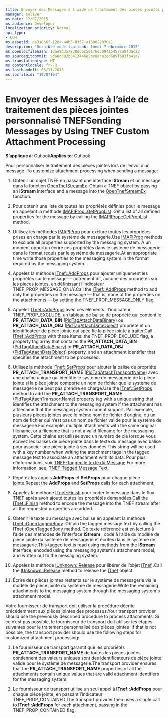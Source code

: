 ```yaml
---
title: Envoyer des Messages à l’aide de traitement des pièces jointes personnalisé TNEF
manager: soliver
ms.date: 12/07/2015
ms.audience: Developer
localization_priority: Normal
api_type:
- COM
ms.assetid: da318b6f-128a-44b5-8357-a130022030a1
description: 'Derni�re modification�: lundi 7 d�cembre 2015'
ms.openlocfilehash: 1dae8d3a7830ddbc50176ec09415457ca9fdac23
ms.sourcegitcommit: 9d60cd82b5413446e5bc8ace2cd689f683fb41a7
ms.translationtype: MT
ms.contentlocale: fr-FR
ms.lasthandoff: 06/11/2018
ms.locfileid: "19787104"
---
```

# <a name="sending-messages-by-using-tnef-custom-attachment-processing"></a><span data-ttu-id="1bc57-103">Envoyer des Messages à l’aide de traitement des pièces jointes personnalisé TNEF</span><span class="sxs-lookup"><span data-stu-id="1bc57-103">Sending Messages by Using TNEF Custom Attachment Processing</span></span>

 
  
<span data-ttu-id="1bc57-104">**S’applique à**: Outlook</span><span class="sxs-lookup"><span data-stu-id="1bc57-104">**Applies to**: Outlook</span></span> 
  
<span data-ttu-id="1bc57-105">Pour personnaliser le traitement des pièces jointes lors de l’envoi d’un message :</span><span class="sxs-lookup"><span data-stu-id="1bc57-105">To customize attachment processing when sending a message:</span></span>
  
1. <span data-ttu-id="1bc57-106">Obtenir un objet TNEF en passant une interface **IStream** et un message dans la fonction [OpenTnefStreamEx](opentnefstreamex.md) .</span><span class="sxs-lookup"><span data-stu-id="1bc57-106">Obtain a TNEF object by passing an **IStream** interface and a message into the [OpenTnefStreamEx](opentnefstreamex.md) function.</span></span> 
    
2. <span data-ttu-id="1bc57-107">Pour obtenir une liste de toutes les propriétés définies pour le message en appelant la méthode [IMAPIProp::GetPropList](imapiprop-getproplist.md) .</span><span class="sxs-lookup"><span data-stu-id="1bc57-107">Get a list of all defined properties for the message by calling the [IMAPIProp::GetPropList](imapiprop-getproplist.md) method.</span></span> 
    
3. <span data-ttu-id="1bc57-108">Utilisez les méthodes [IMAPIProp](imapipropiunknown.md) pour exclure toutes les propriétés prises en charge par le système de messagerie.</span><span class="sxs-lookup"><span data-stu-id="1bc57-108">Use [IMAPIProp](imapipropiunknown.md) methods to exclude all properties supported by the messaging system.</span></span> <span data-ttu-id="1bc57-109">À un moment opportun écrire ces propriétés dans le système de messagerie dans le format requis par le système de messagerie.</span><span class="sxs-lookup"><span data-stu-id="1bc57-109">At an appropriate time write those properties to the messaging system in the format required by the messaging system.</span></span> 
    
4. <span data-ttu-id="1bc57-110">Appelez la méthode [ITnef::AddProps](itnef-addprops.md) pour ajouter uniquement les propriétés sur le message — autrement dit, aucune des propriétés sur les pièces jointes, en définissant l’indicateur TNEF_PROP_MESSAGE_ONLY.</span><span class="sxs-lookup"><span data-stu-id="1bc57-110">Call the [ITnef::AddProps](itnef-addprops.md) method to add only the properties on the message — that is, none of the properties on the attachments — by setting the TNEF_PROP_MESSAGE_ONLY flag.</span></span> 
    
5. <span data-ttu-id="1bc57-111">Appelez [ITnef::AddProps](itnef-addprops.md) avec ces éléments : l’indicateur TNEF_PROP_EXCLUDE, un tableau de balise de propriété qui contient le **PR_ATTACH_DATA_BIN** ([PidTagAttachDataBinary](pidtagattachdatabinary-canonical-property.md)) ou **PR_ATTACH_DATA_OBJ** ([PidTagAttachDataObject](pidtagattachdataobject-canonical-property.md)) propriété et un identificateur de pièce jointe qui spécifie la pièce jointe à traiter.</span><span class="sxs-lookup"><span data-stu-id="1bc57-111">Call [ITnef::AddProps](itnef-addprops.md) with these items: the TNEF_PROP_EXCLUDE flag, a property tag array that contains the **PR_ATTACH_DATA_BIN** ([PidTagAttachDataBinary](pidtagattachdatabinary-canonical-property.md)) or **PR_ATTACH_DATA_OBJ** ([PidTagAttachDataObject](pidtagattachdataobject-canonical-property.md)) property, and an attachment identifier that specifies the attachment to be processed.</span></span>
    
6. <span data-ttu-id="1bc57-112">Utilisez la méthode [ITnef::SetProps](itnef-setprops.md) pour ajouter la balise de propriété **PR_ATTACH_TRANSPORT_NAME** ([PidTagAttachTransportName](pidtagattachtransportname-canonical-property.md)) avec une chaîne unique qui identifie le système de messagerie de la pièce jointe si la pièce jointe comporte un nom de fichier que le système de messagerie ne peut pas prendre en charge.</span><span class="sxs-lookup"><span data-stu-id="1bc57-112">Use the [ITnef::SetProps](itnef-setprops.md) method to add the **PR_ATTACH_TRANSPORT_NAME** ([PidTagAttachTransportName](pidtagattachtransportname-canonical-property.md)) property tag with a unique string that identifies the attachment to the messaging system if the attachment has a filename that the messaging system cannot support.</span></span> <span data-ttu-id="1bc57-113">Par exemple, plusieurs pièces jointes avec le même nom de fichier d’origine, ou un nom de fichier qui n’est pas un nom de fichier valide pour le système de messagerie.</span><span class="sxs-lookup"><span data-stu-id="1bc57-113">For example, multiple attachments with the same original filename, or a filename that is not a valid filename for the messaging system.</span></span> <span data-ttu-id="1bc57-114">Cette chaîne est utilisée avec un numéro de clé lorsque vous écrivez les balises de pièce jointe dans le texte du message avec balise pour associer une pièce jointe à ses données.</span><span class="sxs-lookup"><span data-stu-id="1bc57-114">This string will be used with a key number when writing the attachment tags in the tagged message text to associate an attachment with its data.</span></span> <span data-ttu-id="1bc57-115">Pour plus d’informations, voir [TNEF-Tagged le texte du Message](tnef-tagged-message-text.md).</span><span class="sxs-lookup"><span data-stu-id="1bc57-115">For more information, see, [TNEF-Tagged Message Text](tnef-tagged-message-text.md).</span></span>
    
7. <span data-ttu-id="1bc57-116">Répétez les appels **AddProps** et **SetProps** pour chaque pièce jointe.</span><span class="sxs-lookup"><span data-stu-id="1bc57-116">Repeat the **AddProps** and **SetProps** calls for each attachment.</span></span> 
    
8. <span data-ttu-id="1bc57-117">Appelez la méthode [ITnef::Finish](itnef-finish.md) pour coder le message dans le flux TNEF après avoir ajouté toutes les propriétés demandées.</span><span class="sxs-lookup"><span data-stu-id="1bc57-117">Call the [ITnef::Finish](itnef-finish.md) method to encode the message into the TNEF stream after all the requested properties are added.</span></span> 
    
9. <span data-ttu-id="1bc57-118">Obtenir le texte du message avec balise en appelant la méthode [ITnef::OpenTaggedBody](itnef-opentaggedbody.md) .</span><span class="sxs-lookup"><span data-stu-id="1bc57-118">Obtain the tagged message text by calling the [ITnef::OpenTaggedBody](itnef-opentaggedbody.md) method.</span></span> <span data-ttu-id="1bc57-119">Ce texte référencé est en lecture à l’aide des méthodes de l’interface **IStream** , codé à l’aide du modèle de pièce jointe du système de messagerie et écrites dans le système de messagerie.</span><span class="sxs-lookup"><span data-stu-id="1bc57-119">This tagged text is read using methods from the **IStream** interface, encoded using the messaging system's attachment model, and written out to the messaging system.</span></span> 
    
10. <span data-ttu-id="1bc57-120">Appelez la méthode [IUnknown::Release](http://msdn.microsoft.com/library/4b494c6f-f0ee-4c35-ae45-ed956f40dc7a%28Office.15%29.aspx) pour libérer de l’objet [ITnef](itnefiunknown.md) .</span><span class="sxs-lookup"><span data-stu-id="1bc57-120">Call the [IUnknown::Release](http://msdn.microsoft.com/library/4b494c6f-f0ee-4c35-ae45-ed956f40dc7a%28Office.15%29.aspx) method to release the [ITnef](itnefiunknown.md) object.</span></span> 
    
11. <span data-ttu-id="1bc57-121">Écrire des pièces jointes restants sur le système de messagerie via le modèle de pièce jointe du système de messagerie.</span><span class="sxs-lookup"><span data-stu-id="1bc57-121">Write the remaining attachments to the messaging system through the messaging system's attachment model.</span></span>
    
<span data-ttu-id="1bc57-122">Votre fournisseur de transport doit utiliser la procédure décrite précédemment aux pièces jointes des processus.</span><span class="sxs-lookup"><span data-stu-id="1bc57-122">Your transport provider should use the previously described procedure to process attachments.</span></span> <span data-ttu-id="1bc57-123">Si ce n’est pas possible, le fournisseur de transport doit utiliser les étapes suivantes pour le traitement personnalisé des pièces jointes :</span><span class="sxs-lookup"><span data-stu-id="1bc57-123">If that is not possible, the transport provider should use the following steps for customized attachment processing:</span></span>
  
1. <span data-ttu-id="1bc57-124">Le fournisseur de transport garantit que les propriétés **PR_ATTACH_TRANSPORT_NAME** de toutes les pièces jointes contiennent des valeurs uniques sont des identificateurs de pièce jointe valide pour le système de messagerie.</span><span class="sxs-lookup"><span data-stu-id="1bc57-124">The transport provider ensures that the **PR_ATTACH_TRANSPORT_NAME** properties of all the attachments contain unique values that are valid attachment identifiers for the messaging system.</span></span> 
    
2. <span data-ttu-id="1bc57-125">Le fournisseur de transport utilise un seul appel à **ITnef::AddProps** pour chaque pièce jointe, en passant l’indicateur TNEF_PROP_CONTAINED.</span><span class="sxs-lookup"><span data-stu-id="1bc57-125">The transport provider then uses a single call to **ITnef::AddProps** for each attachment, passing in the TNEF_PROP_CONTAINED flag.</span></span> 
    

